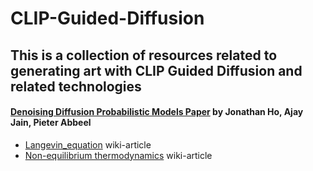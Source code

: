 # CLIP-Guided-Diffusion
## This is a collection of resources related to generating art with CLIP Guided Diffusion and related technologies
#### [Denoising Diffusion Probabilistic Models Paper](https://arxiv.org/abs/2006.11239) by Jonathan Ho, Ajay Jain, Pieter Abbeel
- [Langevin_equation](https://en.wikipedia.org/wiki/Langevin_equation) wiki-article
- [Non-equilibrium thermodynamics](https://en.wikipedia.org/wiki/Non-equilibrium_thermodynamics) wiki-article
